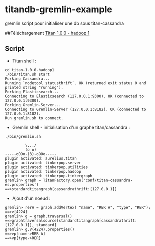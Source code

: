 # titandb-gremlin-example
gremlin script pour initialiser une db sous titan-cassandra

##Téléchargement
[Titan 1.0.0 - hadoop 1](http://s3.thinkaurelius.com/downloads/titan/titan-1.0.0-hadoop1.zip)

## Script

- Titan shell : 
  
```
cd titan-1.0.0-hadoop1
./bin/titan.sh start
Forking Cassandra...
Running `nodetool statusthrift`. OK (returned exit status 0 and printed string "running").
Forking Elasticsearch...
Connecting to Elasticsearch (127.0.0.1:9300). OK (connected to 127.0.0.1:9300).
Forking Gremlin-Server...
Connecting to Gremlin-Server (127.0.0.1:8182). OK (connected to 127.0.0.1:8182).
Run gremlin.sh to connect.
```
- Gremlin shell - initialisation d'un graphe titan/cassandra   : 
``` 
./bin/gremlin.sh

         \,,,/
         (o o)
-----oOOo-(3)-oOOo-----
plugin activated: aurelius.titan
plugin activated: tinkerpop.server
plugin activated: tinkerpop.utilities
plugin activated: tinkerpop.hadoop
plugin activated: tinkerpop.tinkergraph
gremlin> graph = TitanFactory.open('conf/titan-cassandra-es.properties')
==>standardtitangraph[cassandrathrift:[127.0.0.1]]
```
- Ajout d'un noeud : 
``` 
gremlin> rerA = graph.addVertex( "name", "RER A", "type", "RER");
==>v[4224]
gremlin> g = graph.traversal()
==>graphtraversalsource[standardtitangraph[cassandrathrift:[127.0.0.1]], standard]
gremlin> g.V(4224).properties()
==>vp[name->RER A]
==>vp[type->RER] 
``` 
